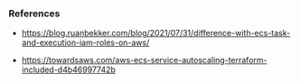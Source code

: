 








### References

* https://blog.ruanbekker.com/blog/2021/07/31/difference-with-ecs-task-and-execution-iam-roles-on-aws/

* https://towardsaws.com/aws-ecs-service-autoscaling-terraform-included-d4b46997742b
